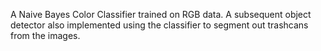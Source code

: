 A Naive Bayes Color Classifier trained on RGB data. A subsequent object detector also implemented using the classifier to segment out trashcans from the images.
